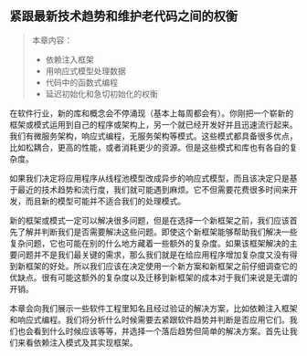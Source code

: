 ## 紧跟最新技术趋势和维护老代码之间的权衡

>本章内容：
>
>- 依赖注入框架
>- 用响应式模型处理数据
>- 代码中的函数式编程
>- 延迟初始化和急切初始化的权衡

在软件行业，新的库和概念会不停涌现（基本上每周都会有）。你刚把一个崭新的框架或模式运用到自己的程序或架构上，另一个就已经开发好并且迅速流行起来。我们有微服务架构，响应式编程，无服务架构等模式。这些模式都具备很多优点，比如松耦合，更高的性能，或者消耗更少的资源。但是这些模式和库也有各自的复杂度。

如果我们决定将应用程序从线程池模型改成异步的响应式模型，而且该决定只是基于最近的技术趋势和流行度，我们就可能遇到麻烦。它不但需要花费很多时间来开发，而且新的模型可能并不适合我们的处理模式。

新的框架或模式一定可以解决很多问题，但是在选择一个新框架之前，我们应该首先了解并判断我们是否需要解决这些问题。即使这个新框架能够帮助我们解决一些复杂问题，它也可能在别的什么地方藏着一些额外的复杂度。如果该框架解决的主要问题并不是我们最关键的需求，那么我们就是在给应用程序增加复杂度又没有得到新框架的好处。所以我们应该在决定使用一个新方案和新框架之前仔细调查它的优缺点。很有可能这额外的复杂度以及迁移到新框架的成本对于我们来说是无谓的开销。

本章会向我们展示一些软件工程里知名且经过验证的解决方案，比如依赖注入框架和响应式编程。我们将分析什么时候需要去紧跟软件趋势并判断是否应用它们。我们也会看到什么时候应该等等，并选择一个落后趋势但简单的解决方案。首先让我们来看依赖注入模式及其实现框架。